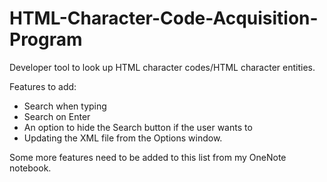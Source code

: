 # HTML-Character-Code-Acquisition-Program
Developer tool to look up HTML character codes/HTML character entities.


Features to add:

- Search when typing
- Search on Enter
- An option to hide the Search button if the user wants to
- Updating the XML file from the Options window.

Some more features need to be added to this list from my OneNote notebook.
